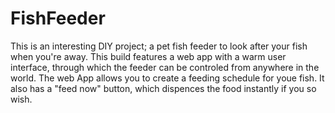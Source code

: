 # FishFeeder
This is an interesting DIY project; a pet fish feeder to look after your fish when you're away.
This build features a web app with a warm user interface, through which the feeder can be controled from anywhere
in the world. The web App allows you to create a feeding schedule for youe fish. It also has a "feed now" button, which dispences the food instantly if you so wish.
